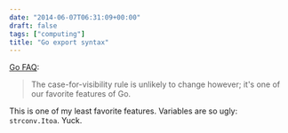 ```yaml
---
date: "2014-06-07T06:31:09+00:00"
draft: false
tags: ["computing"]
title: "Go export syntax"
---
```

[Go FAQ](http://golang.org/doc/faq):

>The case-for-visibility rule is unlikely to change however; it's one of our favorite features of Go.

This is one of my least favorite features. Variables are so ugly: `strconv.Itoa`. Yuck.